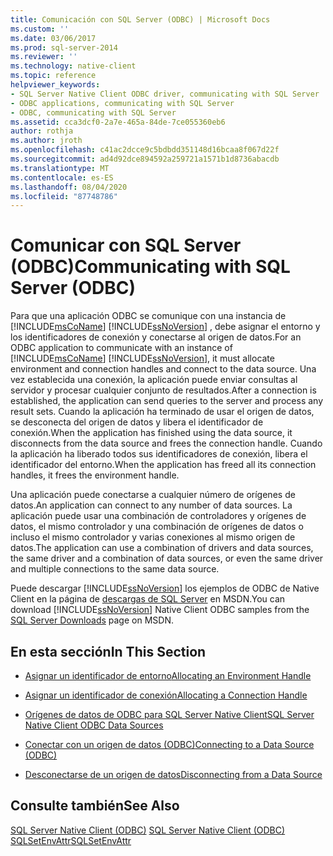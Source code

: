 ```yaml
---
title: Comunicación con SQL Server (ODBC) | Microsoft Docs
ms.custom: ''
ms.date: 03/06/2017
ms.prod: sql-server-2014
ms.reviewer: ''
ms.technology: native-client
ms.topic: reference
helpviewer_keywords:
- SQL Server Native Client ODBC driver, communicating with SQL Server
- ODBC applications, communicating with SQL Server
- ODBC, communicating with SQL Server
ms.assetid: cca3dcf0-2a7e-465a-84de-7ce055360eb6
author: rothja
ms.author: jroth
ms.openlocfilehash: c41ac2dcce9c5bdbdd351148d16bcaa8f067d22f
ms.sourcegitcommit: ad4d92dce894592a259721a1571b1d8736abacdb
ms.translationtype: MT
ms.contentlocale: es-ES
ms.lasthandoff: 08/04/2020
ms.locfileid: "87748786"
---
```

# <a name="communicating-with-sql-server-odbc"></a><span data-ttu-id="5f808-102">Comunicar con SQL Server (ODBC)</span><span class="sxs-lookup"><span data-stu-id="5f808-102">Communicating with SQL Server (ODBC)</span></span>
  <span data-ttu-id="5f808-103">Para que una aplicación ODBC se comunique con una instancia de [!INCLUDE[msCoName](../../includes/msconame-md.md)] [!INCLUDE[ssNoVersion](../../includes/ssnoversion-md.md)] , debe asignar el entorno y los identificadores de conexión y conectarse al origen de datos.</span><span class="sxs-lookup"><span data-stu-id="5f808-103">For an ODBC application to communicate with an instance of [!INCLUDE[msCoName](../../includes/msconame-md.md)] [!INCLUDE[ssNoVersion](../../includes/ssnoversion-md.md)], it must allocate environment and connection handles and connect to the data source.</span></span> <span data-ttu-id="5f808-104">Una vez establecida una conexión, la aplicación puede enviar consultas al servidor y procesar cualquier conjunto de resultados.</span><span class="sxs-lookup"><span data-stu-id="5f808-104">After a connection is established, the application can send queries to the server and process any result sets.</span></span> <span data-ttu-id="5f808-105">Cuando la aplicación ha terminado de usar el origen de datos, se desconecta del origen de datos y libera el identificador de conexión.</span><span class="sxs-lookup"><span data-stu-id="5f808-105">When the application has finished using the data source, it disconnects from the data source and frees the connection handle.</span></span> <span data-ttu-id="5f808-106">Cuando la aplicación ha liberado todos sus identificadores de conexión, libera el identificador del entorno.</span><span class="sxs-lookup"><span data-stu-id="5f808-106">When the application has freed all its connection handles, it frees the environment handle.</span></span>  
  
 <span data-ttu-id="5f808-107">Una aplicación puede conectarse a cualquier número de orígenes de datos.</span><span class="sxs-lookup"><span data-stu-id="5f808-107">An application can connect to any number of data sources.</span></span> <span data-ttu-id="5f808-108">La aplicación puede usar una combinación de controladores y orígenes de datos, el mismo controlador y una combinación de orígenes de datos o incluso el mismo controlador y varias conexiones al mismo origen de datos.</span><span class="sxs-lookup"><span data-stu-id="5f808-108">The application can use a combination of drivers and data sources, the same driver and a combination of data sources, or even the same driver and multiple connections to the same data source.</span></span>  
  
 <span data-ttu-id="5f808-109">Puede descargar [!INCLUDE[ssNoVersion](../../includes/ssnoversion-md.md)] los ejemplos de ODBC de Native Client en la página de [descargas de SQL Server](https://go.microsoft.com/fwlink/?LinkId=62796) en MSDN.</span><span class="sxs-lookup"><span data-stu-id="5f808-109">You can download [!INCLUDE[ssNoVersion](../../includes/ssnoversion-md.md)] Native Client ODBC samples from the [SQL Server Downloads](https://go.microsoft.com/fwlink/?LinkId=62796) page on MSDN.</span></span>  
  
## <a name="in-this-section"></a><span data-ttu-id="5f808-110">En esta sección</span><span class="sxs-lookup"><span data-stu-id="5f808-110">In This Section</span></span>  
  
-   [<span data-ttu-id="5f808-111">Asignar un identificador de entorno</span><span class="sxs-lookup"><span data-stu-id="5f808-111">Allocating an Environment Handle</span></span>](allocating-an-environment-handle.md)  
  
-   [<span data-ttu-id="5f808-112">Asignar un identificador de conexión</span><span class="sxs-lookup"><span data-stu-id="5f808-112">Allocating a Connection Handle</span></span>](allocating-a-connection-handle.md)  
  
-   [<span data-ttu-id="5f808-113">Orígenes de datos de ODBC para SQL Server Native Client</span><span class="sxs-lookup"><span data-stu-id="5f808-113">SQL Server Native Client ODBC Data Sources</span></span>](../../integration-services/connection-manager/data-sources.md)  
  
-   [<span data-ttu-id="5f808-114">Conectar con un origen de datos &#40;ODBC&#41;</span><span class="sxs-lookup"><span data-stu-id="5f808-114">Connecting to a Data Source &#40;ODBC&#41;</span></span>](connecting-to-a-data-source-odbc.md)  
  
-   [<span data-ttu-id="5f808-115">Desconectarse de un origen de datos</span><span class="sxs-lookup"><span data-stu-id="5f808-115">Disconnecting from a Data Source</span></span>](disconnecting-from-a-data-source.md)  
  
## <a name="see-also"></a><span data-ttu-id="5f808-116">Consulte también</span><span class="sxs-lookup"><span data-stu-id="5f808-116">See Also</span></span>  
 <span data-ttu-id="5f808-117">[SQL Server Native Client &#40;ODBC&#41;](../native-client/odbc/sql-server-native-client-odbc.md) </span><span class="sxs-lookup"><span data-stu-id="5f808-117">[SQL Server Native Client &#40;ODBC&#41;](../native-client/odbc/sql-server-native-client-odbc.md) </span></span>  
 [<span data-ttu-id="5f808-118">SQLSetEnvAttr</span><span class="sxs-lookup"><span data-stu-id="5f808-118">SQLSetEnvAttr</span></span>](../native-client-odbc-api/sqlsetenvattr.md)  
  
  
